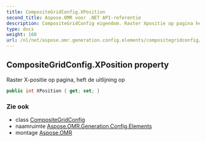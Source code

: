 ```yaml
---
title: CompositeGridConfig.XPosition
second_title: Aspose.OMR voor .NET API-referentie
description: CompositeGridConfig eigendom. Raster Xpositie op pagina heft de uitlijning op
type: docs
weight: 160
url: /nl/net/aspose.omr.generation.config.elements/compositegridconfig/xposition/
---
```

## CompositeGridConfig.XPosition property

Raster X-positie op pagina, heft de uitlijning op

```csharp
public int XPosition { get; set; }
```

### Zie ook

* class [CompositeGridConfig](../)
* naamruimte [Aspose.OMR.Generation.Config.Elements](../../compositegridconfig/)
* montage [Aspose.OMR](../../../)


